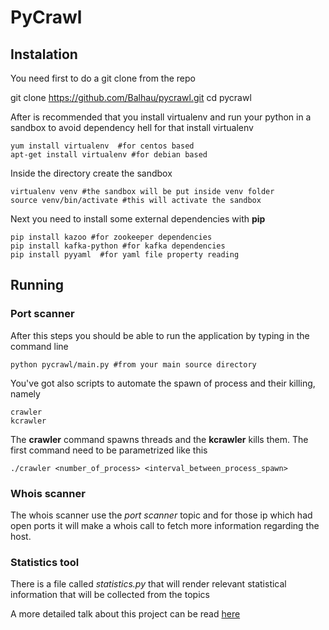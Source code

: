 # PyCrawl

## Instalation

You need first to do a git clone from the repo

  git clone https://github.com/Balhau/pycrawl.git
  cd pycrawl

After is recommended that you install virtualenv and run your python in a sandbox to avoid dependency hell for that install virtualenv

    yum install virtualenv  #for centos based
    apt-get install virtualenv #for debian based


Inside the directory create the sandbox

    virtualenv venv #the sandbox will be put inside venv folder
    source venv/bin/activate #this will activate the sandbox

Next you need to install some external dependencies with **pip**

    pip install kazoo #for zookeeper dependencies
    pip install kafka-python #for kafka dependencies
    pip install pyyaml  #for yaml file property reading


## Running 

### Port scanner

After this steps you should be able to run the application by typing in the command line

    python pycrawl/main.py #from your main source directory

You've got also scripts to automate the spawn of process and their killing, namely

    crawler
    kcrawler

The **crawler** command spawns threads and the **kcrawler** kills them. The first command need to be parametrized like this


    ./crawler <number_of_process> <interval_between_process_spawn>

### Whois scanner

The whois scanner use the *port scanner* topic and for those ip which had open ports it will make a whois call to fetch more information regarding the host.

### Statistics tool

There is a file called *statistics.py* that will render relevant statistical information that will be collected from the topics



A more detailed talk about this project can be read [here](http://codecorner.balhau.net/a-distributed-crawler/)
